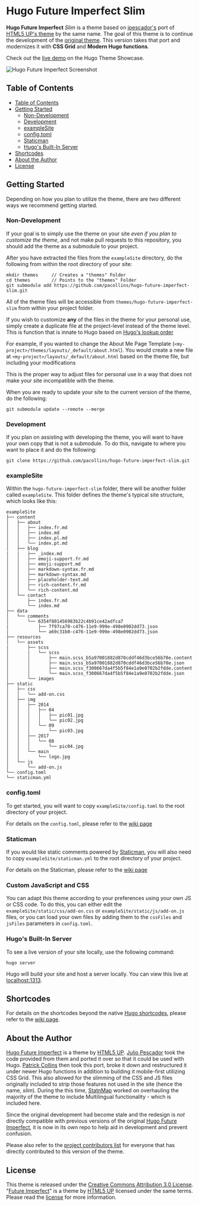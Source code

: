 # Hugo Future Imperfect Slim

**Hugo Future Imperfect** *Slim* is a theme based on [jpescador's](https://github.com/jpescador/)
port of [HTML5 UP's theme](http://html5up.net/future-imperfect) by the same name.
The goal of this theme is to continue the development of the [original theme](https://github.com/jpescador/hugo-future-imperfect).
This version takes that port and modernizes it with **CSS Grid** and **Modern
Hugo functions**.

Check out the [live demo](https://themes.gohugo.io/theme/hugo-future-imperfect-slim/)
on the Hugo Theme Showcase.

![Hugo Future Imperfect Screenshot](https://raw.githubusercontent.com/pacollins/hugo-future-imperfect-slim/master/images/screenshot.png)

## Table of Contents

<!-- TOC depthFrom:2 depthTo:6 withLinks:1 updateOnSave:1 orderedList:0 -->

- [Table of Contents](#table-of-contents)
- [Getting Started](#getting-started)
	- [Non-Development](#non-development)
	- [Development](#development)
	- [exampleSite](#examplesite)
	- [config.toml](#configtoml)
	- [Staticman](#staticman)
	- [Hugo's Built-In Server](#hugos-built-in-server)
- [Shortcodes](#shortcodes)
- [About the Author](#about-the-author)
- [License](#license)

<!-- /TOC -->

## Getting Started

Depending on how you plan to utilize the theme, there are two different ways we
recommend getting started.

### Non-Development

If your goal is to simply use the theme on your site *even if you plan to
customize the theme*, and not make pull requests to this repository, you should
add the theme as a submodule to your project.

After you have extracted the files from the `exampleSite` directory, do the
following from within the root directory of your site:

```shell
mkdir themes     // Creates a "themes" Folder
cd themes        // Points to the "themes" Folder
git submodule add https://github.com/pacollins/hugo-future-imperfect-slim.git
```

All of the theme files will be accessible from `themes/hugo-future-imperfect-slim`
from within your project folder.

If you wish to customize **any** of the files in the theme for your personal use,
simply create a duplicate file at the project-level instead of the theme level.
This is function that is innate to Hugo based on [Hugo's lookup order](https://gohugo.io/templates/lookup-order/)

For example, if you wanted to change the About Me Page Template (`<my-project>/themes/layouts/_default/about.html`). You would create a new file at `<my-project>/layouts/_default/about.html` based on the theme file, but including your modifications

This is the proper way to adjust files for personal use in a way that does not
make your site incompatible with the theme.

When you are ready to update your site to the current version of the theme, do
the following:

```shell
git submodule update --remote --merge
```

### Development

If you plan on assisting with developing the theme, you will want to have your
own copy that is not a submodule. To do this, navigate to where you want to
place it and do the following:

```shell
git clone https://github.com/pacollins/hugo-future-imperfect-slim.git
```

### exampleSite

Within the `hugo-future-imperfect-slim` folder, there will be another folder
called `exampleSite`. This folder defines the theme's typical site structure,
which looks like this:

```
exampleSite
├── content
│   ├── about
│   │   ├── index.fr.md
│   │   ├── index.md
│   │   ├── index.pl.md
│   │   └── index.pt.md
│   ├── blog
|   |   ├── _index.md
│   │   ├── emoji-support.fr.md
│   │   ├── emoji-support.md
│   │   ├── markdown-syntax.fr.md
│   │   ├── markdown-syntax.md
│   │   ├── placeholder-text.md
│   │   ├── rich-content.fr.md
│   │   └── rich-content.md
│   └── contact
│       ├── index.fr.md
│       └── index.md
├── data
│   └── comments
│       └── 6354f801456983b22c4b91ce42adfca7
|           ├── 7f97ca70-c476-11e9-999e-498e0902dd73.json
│           └── a69c31b0-c476-11e9-999e-498e0902dd73.json
├── resources
│   └── assets
|       ├── scss
│       |   └── scss
│       │       ├── main.scss_b5a97001882d870cddf46d3bce56b70e.content
│       │       ├── main.scss_b5a97001882d870cddf46d3bce56b70e.json
│       │       ├── main.scss_f300667da4f5b5f84e1a9e0702b2fdde.content
│       │       └── main.scss_f300667da4f5b5f84e1a9e0702b2fdde.json
│       └── images
├── static
│   ├── css
│   │   └── add-on.css
│   ├── img
│   │   ├── 2014
│   │   │   ├── 04
│   │   │   │   ├── pic01.jpg
│   │   │   │   └── pic02.jpg
│   │   │   └── 09
│   │   │       └── pic03.jpg
│   │   ├── 2017
│   │   │   └── 08
│   │   │       └── pic04.jpg
│   │   └── main
│   │       └── logo.jpg
│   └── js
│       └── add-on.js
└── config.toml
└── staticman.yml
```

### config.toml

To get started, you will want to copy `exampleSite/config.toml` to the root
directory of your project.

For details on the `config.toml`, please refer to the
[wiki page](https://github.com/pacollins/hugo-future-imperfect-slim/wiki/config.toml)

### Staticman

If you would like static comments powered by [Staticman](https://staticman.net/),
you will also need to copy `exampleSite/staticman.yml` to the root directory of
your project.

For details on the Staticman, please refer to the
[wiki page](https://github.com/pacollins/hugo-future-imperfect-slim/wiki/staticman.yml)

### Custom JavaScript and CSS

You can adapt this theme according to your preferences using your own JS or CSS
code. To do this, you can either edit the `exampleSite/static/css/add-on.css` or
`exampleSite/static/js/add-on.js` files, or you can load your own files by adding
them to the `cssFiles` and `jsFiles` parameters in `config.toml`.

### Hugo's Built-In Server

To see a live version of your site locally, use the following command:

```shell
hugo server
```

Hugo will build your site and host a server locally. You can view this live at
[localhost:1313](http://localhost:1313).

## Shortcodes

For details on the shortcodes beyond the native [Hugo shortcodes](https://gohugo.io/extras/shortcodes/),
please refer to the [wiki page](https://github.com/pacollins/hugo-future-imperfect-slim/wiki/shortcodes).

## About the Author

[Hugo Future Imperfect](http://html5up.net/future-imperfect) is a theme by [HTML5 UP](http://html5up.net).
[Julio Pescador](https://jpescador.com) took the code provided from them and
ported it over so that it could be used with Hugo. [Patrick Collins](https://pacollins.com)
then took this port, broke it down and restructured it under newer Hugo functions
in addition to building it mobile-first utilizing CSS Grid. This also allowed for
the slimming of the CSS and JS files originally included to strip those features
not used in the site (hence the name, _slim_). During the this time, [StatnMap](https://github.com/statnmap)
worked on overhauling the majority of the theme to include Multilingual
functionality - which is included here.

Since the original development had become stale and the redesign is _not_
directly compatible with previous versions of the original [Hugo Future Imperfect](https://github.com/jpescador/hugo-future-imperfect),
it is now in its own repo to help aid in development and prevent confusion.

Please also refer to the [project contributors list](https://github.com/pacollins/hugo-future-imperfect-slim/graphs/contributors)
for everyone that has directly contributed to this version of the theme.

## License

This theme is released under the [Creative Commons Attribution 3.0 License](https://creativecommons.org/licenses/by/3.0/). "[Future Imperfect](https://html5up.net/future-imperfect)"
is a theme by [HTML5 UP](http://html5up.net) licensed under the same terms.
Please read the [license](https://github.com/pacollins/hugo-future-imperfect-slim/blob/master/LICENSE.md)
for more information.
